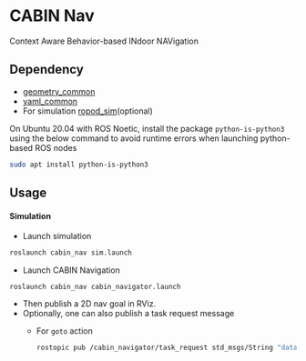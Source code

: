 # CABIN Nav

Context Aware Behavior-based INdoor NAVigation

## Dependency

- [geometry\_common](https://git.locomotec.com:444/kelo/common/geometry_common)
- [yaml\_common](https://git.locomotec.com:444/kelo/common/yaml_common)
- For simulation [ropod\_sim](https://github.com/DharminB/ropod_sim)(optional)

On Ubuntu 20.04 with ROS Noetic, install the package `python-is-python3` using the below command to avoid runtime errors when launching python-based ROS nodes 
```sh
sudo apt install python-is-python3
```

## Usage

#### Simulation

- Launch simulation
```sh
roslaunch cabin_nav sim.launch
```

- Launch CABIN Navigation
```
roslaunch cabin_nav cabin_navigator.launch
```

- Then publish a 2D nav goal in RViz.
- Optionally, one can also publish a task request message
  - For `goto` action

    ```sh
    rostopic pub /cabin_navigator/task_request std_msgs/String "data: '{task_type: goto, goal: {x: 62.7, y: 31.7, theta: 3.14}}'" -1
    ```

